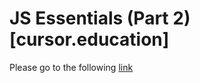 # JS Essentials (Part 2) [cursor.education]
Please go to the following [link](https://helengladun.github.io/js-functions/)
